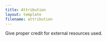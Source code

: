 ```yaml
---
title: Attribution
layout: template
filename: attribution
---
```



Give proper credit for external resources used.
